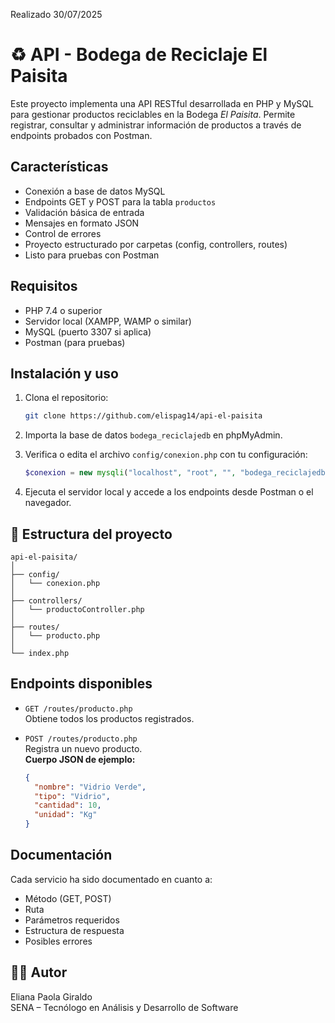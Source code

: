 Realizado 30/07/2025
# ♻️ API - Bodega de Reciclaje El Paisita

Este proyecto implementa una API RESTful desarrollada en PHP y MySQL para gestionar productos reciclables en la Bodega *El Paisita*. Permite registrar, consultar y administrar información de productos a través de endpoints probados con Postman.

##  Características

- Conexión a base de datos MySQL
- Endpoints GET y POST para la tabla `productos`
- Validación básica de entrada
- Mensajes en formato JSON
- Control de errores
- Proyecto estructurado por carpetas (config, controllers, routes)
- Listo para pruebas con Postman

##  Requisitos

- PHP 7.4 o superior
- Servidor local (XAMPP, WAMP o similar)
- MySQL (puerto 3307 si aplica)
- Postman (para pruebas)

##  Instalación y uso

1. Clona el repositorio:
   ```bash
   git clone https://github.com/elispag14/api-el-paisita
   ```

2. Importa la base de datos `bodega_reciclajedb` en phpMyAdmin.

3. Verifica o edita el archivo `config/conexion.php` con tu configuración:
   ```php
   $conexion = new mysqli("localhost", "root", "", "bodega_reciclajedb", 3307);
   ```

4. Ejecuta el servidor local y accede a los endpoints desde Postman o el navegador.

## 📂 Estructura del proyecto

```
api-el-paisita/
│
├── config/
│   └── conexion.php
│
├── controllers/
│   └── productoController.php
│
├── routes/
│   └── producto.php
│
└── index.php
```

## Endpoints disponibles

- `GET /routes/producto.php`  
  Obtiene todos los productos registrados.

- `POST /routes/producto.php`  
  Registra un nuevo producto.  
  **Cuerpo JSON de ejemplo:**
  ```json
  {
    "nombre": "Vidrio Verde",
    "tipo": "Vidrio",
    "cantidad": 10,
    "unidad": "Kg"
  }
  ```

##  Documentación

Cada servicio ha sido documentado en cuanto a:
- Método (GET, POST)
- Ruta
- Parámetros requeridos
- Estructura de respuesta
- Posibles errores

## 👩‍💻 Autor

Eliana Paola Giraldo  
SENA – Tecnólogo en Análisis y Desarrollo de Software
